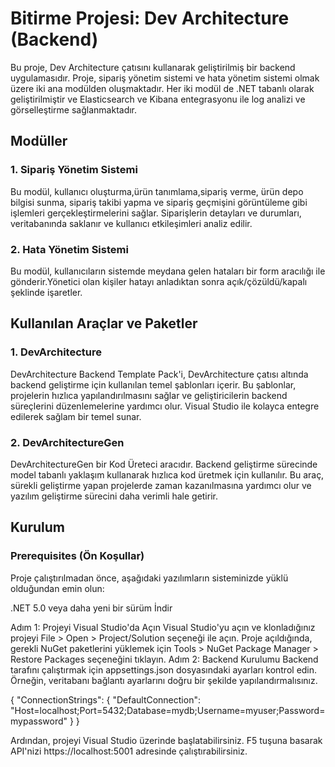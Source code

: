 # Bitirme Projesi: Dev Architecture (Backend)
Bu proje, Dev Architecture çatısını kullanarak geliştirilmiş bir backend uygulamasıdır. Proje, sipariş yönetim sistemi ve hata yönetim sistemi olmak üzere iki ana modülden oluşmaktadır. Her iki modül de .NET tabanlı olarak geliştirilmiştir ve Elasticsearch ve Kibana entegrasyonu ile log analizi ve görselleştirme sağlanmaktadır.

## Modüller
### 1. Sipariş Yönetim Sistemi
Bu modül, kullanıcı oluşturma,ürün tanımlama,sipariş verme, ürün depo bilgisi sunma, sipariş takibi yapma ve sipariş geçmişini görüntüleme gibi işlemleri gerçekleştirmelerini sağlar. Siparişlerin detayları ve durumları, veritabanında saklanır ve kullanıcı etkileşimleri analiz edilir.

### 2. Hata Yönetim Sistemi
Bu modül, kullanıcıların sistemde meydana gelen hataları bir form aracılığı ile gönderir.Yönetici olan kişiler hatayı anladıktan sonra açık/çözüldü/kapalı şeklinde işaretler.

## Kullanılan Araçlar ve Paketler
### 1. DevArchitecture
DevArchitecture Backend Template Pack'i, DevArchitecture çatısı altında backend geliştirme için kullanılan temel şablonları içerir. Bu şablonlar, projelerin hızlıca yapılandırılmasını sağlar ve geliştiricilerin backend süreçlerini düzenlemelerine yardımcı olur. Visual Studio ile kolayca entegre edilerek sağlam bir temel sunar.

### 2. DevArchitectureGen
DevArchitectureGen bir Kod Üreteci aracıdır. Backend geliştirme sürecinde model tabanlı yaklaşım kullanarak hızlıca kod üretmek için kullanılır. Bu araç, sürekli geliştirme yapan projelerde zaman kazanılmasına yardımcı olur ve yazılım geliştirme sürecini daha verimli hale getirir.

## Kurulum
### Prerequisites (Ön Koşullar)
Proje çalıştırılmadan önce, aşağıdaki yazılımların sisteminizde yüklü olduğundan emin olun:

.NET 5.0 veya daha yeni bir sürüm İndir

Adım 1: Projeyi Visual Studio'da Açın
Visual Studio'yu açın ve klonladığınız projeyi File > Open > Project/Solution seçeneği ile açın.
Proje açıldığında, gerekli NuGet paketlerini yüklemek için Tools > NuGet Package Manager > Restore Packages seçeneğini tıklayın.
Adım 2: Backend Kurulumu
Backend tarafını çalıştırmak için appsettings.json dosyasındaki ayarları kontrol edin. Örneğin, veritabanı bağlantı ayarlarını doğru bir şekilde yapılandırmalısınız.

{
  "ConnectionStrings": {
    "DefaultConnection": "Host=localhost;Port=5432;Database=mydb;Username=myuser;Password=mypassword"
  }
}

Ardından, projeyi Visual Studio üzerinde başlatabilirsiniz. F5 tuşuna basarak API'nizi https://localhost:5001 adresinde çalıştırabilirsiniz.

